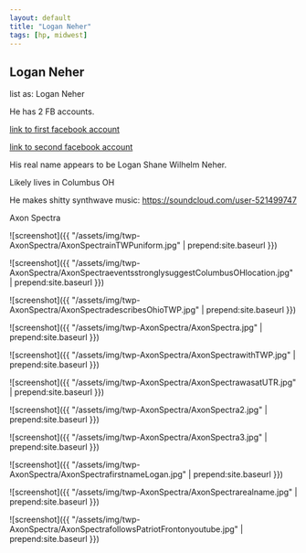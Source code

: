 ```yaml
---
layout: default
title: "Logan Neher"
tags: [hp, midwest]
---
```



## Logan Neher

list as: Logan Neher

He has 2 FB accounts.

[link to first facebook account](https://www.facebook.com/100016920573498)

[link to second facebook account](https://www.facebook.com/100000759995465)

His real name appears to be Logan Shane Wilhelm Neher.

Likely lives in Columbus OH

He makes shitty synthwave music: https://soundcloud.com/user-521499747


 Axon Spectra






![screenshot]({{ "/assets/img/twp-AxonSpectra/AxonSpectrainTWPuniform.jpg" | prepend:site.baseurl }})


![screenshot]({{ "/assets/img/twp-AxonSpectra/AxonSpectraeventsstronglysuggestColumbusOHlocation.jpg" | prepend:site.baseurl }})


![screenshot]({{ "/assets/img/twp-AxonSpectra/AxonSpectradescribesOhioTWP.jpg" | prepend:site.baseurl }})


![screenshot]({{ "/assets/img/twp-AxonSpectra/AxonSpectra.jpg" | prepend:site.baseurl }})


![screenshot]({{ "/assets/img/twp-AxonSpectra/AxonSpectrawithTWP.jpg" | prepend:site.baseurl }})


![screenshot]({{ "/assets/img/twp-AxonSpectra/AxonSpectrawasatUTR.jpg" | prepend:site.baseurl }})


![screenshot]({{ "/assets/img/twp-AxonSpectra/AxonSpectra2.jpg" | prepend:site.baseurl }})


![screenshot]({{ "/assets/img/twp-AxonSpectra/AxonSpectra3.jpg" | prepend:site.baseurl }})


![screenshot]({{ "/assets/img/twp-AxonSpectra/AxonSpectrafirstnameLogan.jpg" | prepend:site.baseurl }})


![screenshot]({{ "/assets/img/twp-AxonSpectra/AxonSpectrarealname.jpg" | prepend:site.baseurl }})


![screenshot]({{ "/assets/img/twp-AxonSpectra/AxonSpectrafollowsPatriotFrontonyoutube.jpg" | prepend:site.baseurl }})
